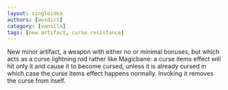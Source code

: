 ```yaml
---
layout: singleidea
authors: [aosdict]
category: [vanilla]
tags: [new artifact, curse resistance]
---
```

New minor artifact, a weapon with either no or minimal bonuses, but which acts as a curse lightning rod rather like Magicbane: a curse items effect will hit only it and cause it to become cursed, unless it is already cursed in which case the curse items effect happens normally. Invoking it removes the curse from itself.
